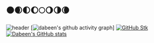 ## 🌑🌒🌓🌔🌕🌖🌗🌘

<!--
**Daba-byte/Daba-byte** is a ✨ _special_ ✨ repository because its `README.md` (this file) appears on your GitHub profile.

Here are some ideas to get you started:

- 🔭 I’m currently working on ...
- 🌱 I’m currently learning ...
- 👯 I’m looking to collaborate on ...
- 🤔 I’m looking for help with ...
- 💬 Ask me about ...
- 📫 How to reach me: ...
- 😄 Pronouns: ...
- ⚡ Fun fact: ...
-->
![header](https://github.com/Daba-byte/Daba-byte?tab=readme-ov-file&type=Soft&color=_custom_gradient&height=200&section=header&text=✨DABEEN✨&animation=twinkling&fontColor=FFCCFF&capsule%20render&fontSize=90&fontAlignY=60)
[![dabeen's github activity graph](https://github-readme-activity-graph.vercel.app/graph?username=Daba-byte)]
[![GitHub Stk](https://streak-stats.demolab.com/?user=Daba-byte&theme=tokyonight&stroke=FFCCFF&border=FFCCFF&ring=FFCCFF&fire=FFCCFF&dates=FFCCFF&excludeDaysLabel=FFCCFF&background=000000&card_width=400)](https://git.io/streak-stats)
[![Dabeen's GitHub stats](https://github-readme-stats.vercel.app/api?username=Daba-byte&show_icons=true&theme=omni&bg_color=000000&title_color=FFCCFF&icon_color=FFCCFF&card_width=350)](https://github.com/anuraghazra/github-readme-stats)
